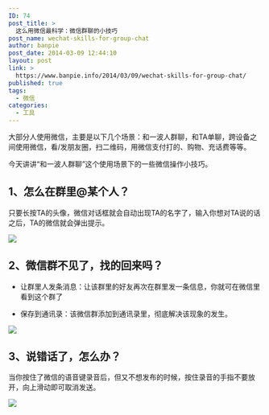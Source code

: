 ```yaml
---
ID: 74
post_title: >
  这么用微信最科学：微信群聊的小技巧
post_name: wechat-skills-for-group-chat
author: banpie
post_date: 2014-03-09 12:44:10
layout: post
link: >
  https://www.banpie.info/2014/03/09/wechat-skills-for-group-chat/
published: true
tags:
  - 微信
categories:
  - 工具
---
```

大部分人使用微信，主要是以下几个场景：和一波人群聊，和TA单聊，跨设备之间使用微信，看/发朋友圈，扫二维码，用微信支付打的、购物、充话费等等。

今天讲讲“和一波人群聊”这个使用场景下的一些微信操作小技巧。

## **1、怎么在群里@某个人？**

只要长按TA的头像，微信对话框就会自动出现TA的名字了，输入你想对TA说的话之后，TA的微信就会弹出提示。

![](http://mmbiz.qpic.cn/mmbiz/z3T1vlHdIXibOeW8bBicfcl43SQj7UMO1JwJ73VLGuzpzO4n7R3ibFjJopEdhkdv0oO3Z9FDTxGGvG03t8l0JpkoA/0)

## **2、微信群不见了，找的回来吗？**

*   让群里人发条消息：让该群里的好友再次在群里发一条信息，你就可在微信里看到这个群了

*   保存到通讯录：该微信群添加到通讯录里，彻底解决该现象的发生。

![](http://mmbiz.qpic.cn/mmbiz/z3T1vlHdIXibOeW8bBicfcl43SQj7UMO1JuTjNiaOe2vticJtYRTZNSUYBkXNAicaiapxtf2zTaeEB8vx3GJcwj24hiag/0)

## **3、说错话了，怎么办？**

当你按住了微信的语音键录音后，但又不想发布的时候，按住录音的手指不要放开，向上滑动即可取消发送。

![](http://mmbiz.qpic.cn/mmbiz/z3T1vlHdIXibOeW8bBicfcl43SQj7UMO1JBPrQibOTdNlojMjiagAm2MdEZKqtXo6RNr7VtKAG3pRgCPcQsxNrjuWw/0)